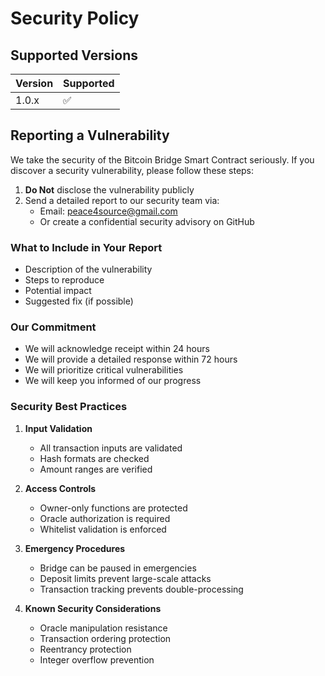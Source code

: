 # Security Policy

## Supported Versions

| Version | Supported          |
| ------- | ------------------ |
| 1.0.x   | :white_check_mark: |

## Reporting a Vulnerability

We take the security of the Bitcoin Bridge Smart Contract seriously. If you discover a security vulnerability, please follow these steps:

1. **Do Not** disclose the vulnerability publicly
2. Send a detailed report to our security team via:
   - Email: peace4source@gmail.com
   - Or create a confidential security advisory on GitHub

### What to Include in Your Report

- Description of the vulnerability
- Steps to reproduce
- Potential impact
- Suggested fix (if possible)

### Our Commitment

- We will acknowledge receipt within 24 hours
- We will provide a detailed response within 72 hours
- We will prioritize critical vulnerabilities
- We will keep you informed of our progress

### Security Best Practices

1. **Input Validation**

   - All transaction inputs are validated
   - Hash formats are checked
   - Amount ranges are verified

2. **Access Controls**

   - Owner-only functions are protected
   - Oracle authorization is required
   - Whitelist validation is enforced

3. **Emergency Procedures**

   - Bridge can be paused in emergencies
   - Deposit limits prevent large-scale attacks
   - Transaction tracking prevents double-processing

4. **Known Security Considerations**
   - Oracle manipulation resistance
   - Transaction ordering protection
   - Reentrancy protection
   - Integer overflow prevention

